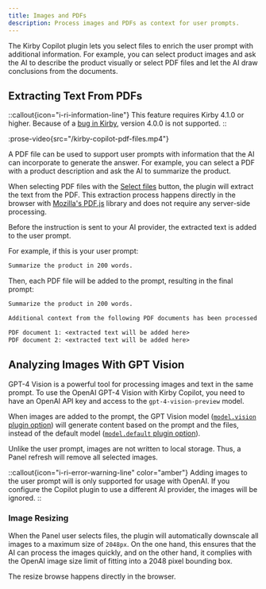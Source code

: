 ```yaml
---
title: Images and PDFs
description: Process images and PDFs as context for user prompts.
---
```


The Kirby Copilot plugin lets you select files to enrich the user prompt with additional information. For example, you can select product images and ask the AI to describe the product visually or select PDF files and let the AI draw conclusions from the documents.

## Extracting Text From PDFs

::callout{icon="i-ri-information-line"}
This feature requires Kirby 4.1.0 or higher. Because of a [bug in Kirby](https://github.com/getkirby/kirby/pull/6135), version 4.0.0 is not supported.
::

:prose-video{src="/kirby-copilot-pdf-files.mp4"}

A PDF file can be used to support user prompts with information that the AI can incorporate to generate the answer. For example, you can select a PDF with a product description and ask the AI to summarize the product.

When selecting PDF files with the [Select files](/docs/configuration/section#files) button, the plugin will extract the text from the PDF. This extraction process happens directly in the browser with [Mozilla's PDF.js](https://github.com/mozilla/pdf.js) library and does not require any server-side processing.

Before the instruction is sent to your AI provider, the extracted text is added to the user prompt.

For example, if this is your user prompt:

```txt
Summarize the product in 200 words.
```

Then, each PDF file will be added to the prompt, resulting in the final prompt:

```txt
Summarize the product in 200 words.

Additional context from the following PDF documents has been processed and made available to you. Include the information from these documents as applicable.

PDF document 1: <extracted text will be added here>
PDF document 2: <extracted text will be added here>
```

## Analyzing Images With GPT Vision

GPT-4 Vision is a powerful tool for processing images and text in the same prompt. To use the OpenAI GPT-4 Vision with Kirby Copilot, you need to have an OpenAI API key and access to the `gpt-4-vision-preview` model.

When images are added to the prompt, the GPT Vision model ([`model.vision` plugin option](/docs/configuration/global#model)) will generate content based on the prompt and the files, instead of the default model ([`model.default` plugin option](/docs/configuration/global#model)).

Unlike the user prompt, images are not written to local storage. Thus, a Panel refresh will remove all selected images.

::callout{icon="i-ri-error-warning-line" color="amber"}
Adding images to the user prompt will is only supported for usage with OpenAI. If you configure the Copilot plugin to use a different AI provider, the images will be ignored.
::

### Image Resizing

When the Panel user selects files, the plugin will automatically downscale all images to a maximum size of `2048px`. On the one hand, this ensures that the AI can process the images quickly, and on the other hand, it complies with the OpenAI image size limit of fitting into a 2048 pixel bounding box.

The resize browse happens directly in the browser.
